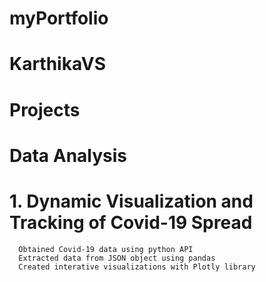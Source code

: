 # **myPortfolio**
# KarthikaVS
# Projects
# Data Analysis
# 1. Dynamic Visualization and Tracking of Covid-19 Spread 
      Obtained Covid-19 data using python API
      Extracted data from JSON object using pandas
      Created interative visualizations with Plotly library

